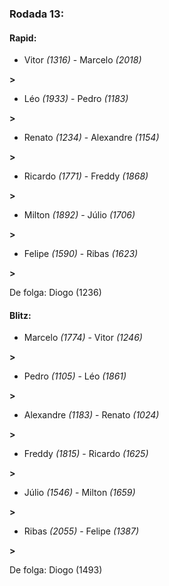 ### Rodada 13:

#### Rapid:

* Vitor *(1316)*     -     Marcelo *(2018)*

 **>** 
* Léo *(1933)*     -     Pedro *(1183)*

 **>** 
* Renato *(1234)*     -     Alexandre *(1154)*

 **>** 
* Ricardo *(1771)*     -     Freddy *(1868)*

 **>** 
* Milton *(1892)*     -     Júlio *(1706)*

 **>** 
* Felipe *(1590)*     -     Ribas *(1623)*

 **>** 

De folga: Diogo (1236)

#### Blitz:

* Marcelo *(1774)*     -     Vitor *(1246)*

 **>** 
* Pedro *(1105)*     -     Léo *(1861)*

 **>** 
* Alexandre *(1183)*     -     Renato *(1024)*

 **>** 
* Freddy *(1815)*     -     Ricardo *(1625)*

 **>** 
* Júlio *(1546)*     -     Milton *(1659)*

 **>** 
* Ribas *(2055)*     -     Felipe *(1387)*

 **>** 

De folga: Diogo (1493)

